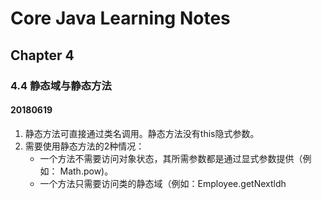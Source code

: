 # Core Java Learning Notes

## Chapter 4

### 4.4 静态域与静态方法

#### 20180619

1. 静态方法可直接通过类名调用。静态方法没有this隐式参数。
2. 需要使用静态方法的2种情况：
    - 一个方法不需要访问对象状态，其所需参数都是通过显式参数提供（例如： Math.pow)。
    - 一个方法只需要访问类的静态域（例如：Employee.getNextldh
